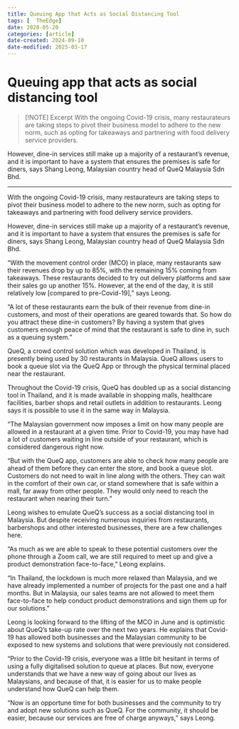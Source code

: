 ```yaml
---
title: Queuing App that Acts as Social Distancing Tool
tags: [  TheEdge]
date: 2020-05-20
categories: [article]
date-created: 2024-09-10
date-modified: 2025-03-17
---
```


# Queuing app that acts as social distancing tool

> [!NOTE] Excerpt
> With the ongoing Covid-19 crisis, many restaurateurs are taking steps to pivot their business model to adhere to the new norm, such as opting for takeaways and partnering with food delivery service providers.

However, dine-in services still make up a majority of a restaurant’s revenue, and it is important to have a system that ensures the premises is safe for diners, says Shang Leong, Malaysian country head of QueQ Malaysia Sdn Bhd.

---

With the ongoing Covid-19 crisis, many restaurateurs are taking steps to pivot their business model to adhere to the new norm, such as opting for takeaways and partnering with food delivery service providers.

However, dine-in services still make up a majority of a restaurant’s revenue, and it is important to have a system that ensures the premises is safe for diners, says Shang Leong, Malaysian country head of QueQ Malaysia Sdn Bhd.

“With the movement control order (MCO) in place, many restaurants saw their revenues drop by up to 85%, with the remaining 15% coming from takeaways. These restaurants decided to try out delivery platforms and saw their sales go up another 15%. However, at the end of the day, it is still relatively low \[compared to pre-Covid-19\],” says Leong.

“A lot of these restaurants earn the bulk of their revenue from dine-in customers, and most of their operations are geared towards that. So how do you attract these dine-in customers? By having a system that gives customers enough peace of mind that the restaurant is safe to dine in, such as a queuing system.”

QueQ, a crowd control solution which was developed in Thailand, is presently being used by 30 restaurants in Malaysia. QueQ allows users to book a queue slot via the QueQ App or through the physical terminal placed near the restaurant.

Throughout the Covid-19 crisis, QueQ has doubled up as a social distancing tool in Thailand, and it is made available in shopping malls, healthcare facilities, barber shops and retail outlets in addition to restaurants. Leong says it is possible to use it in the same way in Malaysia.

“The Malaysian government now imposes a limit on how many people are allowed in a restaurant at a given time. Prior to Covid-19, you may have had a lot of customers waiting in line outside of your restaurant, which is considered dangerous right now.

“But with the QueQ app, customers are able to check how many people are ahead of them before they can enter the store, and book a queue slot. Customers do not need to wait in line along with the others. They can wait in the comfort of their own car, or stand somewhere that is safe within a mall, far away from other people. They would only need to reach the restaurant when nearing their turn.”

Leong wishes to emulate QueQ’s success as a social distancing tool in Malaysia. But despite receiving numerous inquiries from restaurants, barbershops and other interested businesses, there are a few challenges here.

“As much as we are able to speak to these potential customers over the phone through a Zoom call, we are still required to meet up and give a product demonstration face-to-face,” Leong explains.

“In Thailand, the lockdown is much more relaxed than Malaysia, and we have already implemented a number of projects for the past one and a half months. But in Malaysia, our sales teams are not allowed to meet them face-to-face to help conduct product demonstrations and sign them up for our solutions.”

Leong is looking forward to the lifting of the MCO in June and is optimistic about QueQ’s take-up rate over the next two years. He explains that Covid-19 has allowed both businesses and the Malaysian community to be exposed to new systems and solutions that were previously not considered.

“Prior to the Covid-19 crisis, everyone was a little bit hesitant in terms of using a fully digitalised solution to queue at places. But now, everyone understands that we have a new way of going about our lives as Malaysians, and because of that, it is easier for us to make people understand how QueQ can help them.

“Now is an opportune time for both businesses and the community to try and adopt new solutions such as QueQ. For the community, it should be easier, because our services are free of charge anyways,” says Leong.
